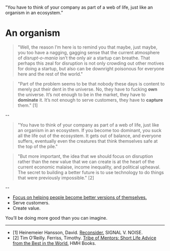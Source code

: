 "You have to think of your company as part of a web of life, just like an organism in an ecosystem.”
# An organism

> "Well, the reason I’m here is to remind you that maybe, just maybe, you too have a nagging, gagging sense that the current atmosphere of *disrupt-o-mania* isn’t the only air a startup can breathe. That perhaps this zeal for disruption is not only crowding out other motives for doing a startup, but also can be downright poisonous for everyone here and the rest of the world."

> "Part of the problem seems to be that nobody these days is content to merely put their dent in the universe. No, they have to fucking **own** the universe. It’s not enough to be in the market, they have to **dominate** it. It’s not enough to serve customers, they have to **capture** them." [1]

--

> "You have to think of your company as part of a web of life, just like an organism in an ecosystem. If you become too dominant, you suck all the life out of the ecosystem. It gets out of balance, and everyone suffers, eventually even the creatures that think themselves safe at the top of the pile."

> "But more important, the idea that we should focus on disruption rather than the new value that we can create is at the heart of the current economic malaise, income inequality, and political upheaval. The secret to building a better future is to use technology to do things that were previously impossible." [2]

--

- <a href="https://altocode.nl/blog/one-thing-well" target="_blank">Focus on helping people become better versions of themselves.</a>
- Serve customers.
- Create value.

You’ll be doing more good than you can imagine. 

---

- [1] Heinemeier Hansson, David. <a href="https://m.signalvnoise.com/reconsider/" target="_blank">Reconsider.</a> SIGNAL V. NOISE.
- [2] Tim O’Reilly. Ferriss, Timothy. <a href="https://www.amazon.com/dp/B071KJ7PTB" target="_blank">Tribe of Mentors: Short Life Advice from the Best in the World.</a> HMH Books.
